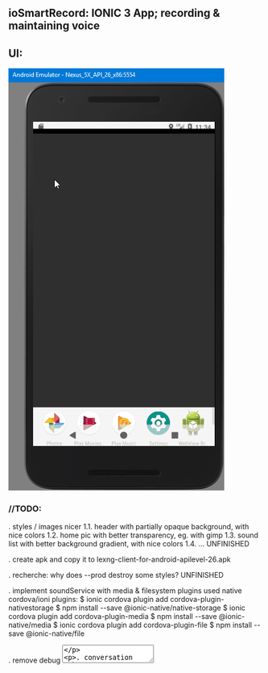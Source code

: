 ## ioSmartRecord: IONIC 3 App; recording & maintaining voice

## UI:
![smartrecord](https://raw.githubusercontent.com/privet56/ioSmartRecord/master/lexngclient.on.smartphone.gif)

### //TODO:

. styles / images nicer
    1.1. header with partially opaque background, with nice colors
    1.2. home pic with better transparency, eg. with gimp
    1.3. sound list with better background gradient, with nice colors
    1.4. ...
    UNFINISHED

. create apk and copy it to lexng-client-for-android-apilevel-26.apk

. recherche: why does --prod destroy some styles?
    UNFINISHED

. implement soundService with media & filesystem plugins
	used native cordova/ioni plugins:
    $ ionic cordova plugin add cordova-plugin-nativestorage
    $ npm install --save @ionic-native/native-storage
    $ ionic cordova plugin add cordova-plugin-media
    $ npm install --save @ionic-native/media
    $ ionic cordova plugin add cordova-plugin-file
    $ npm install --save @ionic-native/file

. remove debug <textarea>

. conversation tab

. settings tab: configure min & max recording length

. soundlist: track by name & animation

. replace onIonViewEnter code into ngOnInit

. soundList: show size

. soundService: use wav & MONO

. name area: factor out into its own component

. rename pipe to Fn2Ts

. onPlaySound: just stop if same(=now playing) sound clicked again

. replace About icon
